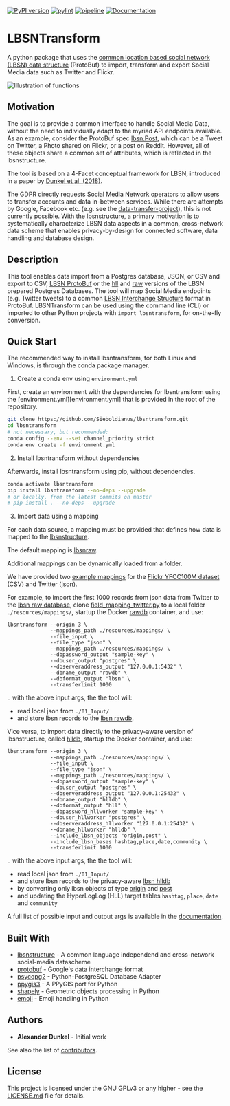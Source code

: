 [![PyPI version](https://lbsn.vgiscience.org/lbsntransform/pypi.svg?&kill_cache=1)](https://pypi.org/project/lbsntransform/) [![pylint](https://lbsn.vgiscience.org/lbsntransform/pylint.svg)](https://gitlab.vgiscience.de/lbsn/lbsntransform) [![pipeline](https://lbsn.vgiscience.org/lbsntransform/pipeline.svg?&kill_cache=1)](https://gitlab.vgiscience.de/lbsn/lbsntransform) [![Documentation](https://lbsn.vgiscience.org/lbsntransform/documentation.svg)](https://lbsn.vgiscience.org/lbsntransform/docs/)

# LBSNTransform

A python package that uses the [common location based social network (LBSN) data structure][lbsnstructure] 
(ProtoBuf) to import, transform and export Social Media data such as Twitter and Flickr.

![Illustration of functions](https://lbsn.vgiscience.org/lbsntransform/docs/inputoutput.svg)

## Motivation

The goal is to provide a common interface to handle Social Media Data, 
without the need to individually adapt to the myriad API endpoints available. 
As an example, consider the ProtoBuf spec [lbsn.Post][lbsnpost], which can be a Tweet on Twitter, 
a Photo shared on Flickr, or a post on Reddit. However, all of these objects share
a common set of attributes, which is reflected in the lbsnstructure.

The tool is based on a 4-Facet conceptual framework for LBSN, introduced in a paper 
by [Dunkel et al. (2018)](https://www.tandfonline.com/doi/full/10.1080/13658816.2018.1546390). 

The GDPR directly requests Social Media Network operators to allow 
users to transfer accounts and data in-between services.
While there are attempts by Google, Facebook etc. (e.g. see the [data-transfer-project][data-transfer-project]), 
this is not currently possible. With the lbsnstructure, a primary motivation is to systematically 
characterize LBSN data aspects in a common, cross-network data scheme that enables privacy-by-design 
for connected software, data handling and database design.

## Description

This tool enables data import from a Postgres database, JSON, or CSV and export to CSV, [LBSN ProtoBuf][lbsnstructure] 
or the [hll][hlldb] and [raw][rawdb] versions of the LBSN prepared Postgres Databases.
The tool will map Social Media endpoints (e.g. Twitter tweets) to a common [LBSN Interchange Structure][lbsnstructure] 
format in ProtoBuf. LBSNTransform can be used using the command line (CLI) or imported to other Python projects with 
`import lbsntransform`, for on-the-fly conversion.

## Quick Start

The recommended way to install lbsntransform, for both Linux and Windows, 
is through the conda package manager.

1. Create a conda env using `environment.yml`

First, create an environment with the dependencies for lbsntransform using
the [environment.yml][environment.yml] that is provided in the root of the repository.

```bash
git clone https://github.com/Sieboldianus/lbsntransform.git
cd lbsntransform
# not necessary, but recommended:
conda config --env --set channel_priority strict
conda env create -f environment.yml
```

2. Install lbsntransform without dependencies

Afterwards, install lbsntransform using pip, without dependencies.

```bash
conda activate lbsntransform
pip install lbsntransform --no-deps --upgrade
# or locally, from the latest commits on master
# pip install . --no-deps --upgrade
```

3. Import data using a mapping

For each data source, a mapping must be provided that
defines how data is mapped to the [lbsnstructure][lbsnstructure].

The default mapping is [lbsnraw][lbsnraw].

Additional mappings can be dynamically loaded from a folder.

We have provided two [example mappings][mappings] for the [Flickr YFCC100M dataset][yfcc100m] (CSV)
and Twitter (json).

For example, to import the first 1000 records from json data from Twitter to the 
[lbsn raw database][rawdb], clone [field_mapping_twitter.py][field_mapping_twitter] 
to a local folder `./resources/mappings/`, startup the Docker [rawdb][rawdb] container,
and use:

```shell
lbsntransform --origin 3 \
              --mappings_path ./resources/mappings/ \
              --file_input \
              --file_type "json" \
              --mappings_path ./resources/mappings/ \
              --dbpassword_output "sample-key" \
              --dbuser_output "postgres" \
              --dbserveraddress_output "127.0.0.1:5432" \
              --dbname_output "rawdb" \
              --dbformat_output "lbsn" \
              --transferlimit 1000
```

.. with the above input args, the the tool will:  
- read local json from `./01_Input/`
- and store lbsn records to the [lbsn rawdb][rawdb].

Vice versa, to import data directly to the privacy-aware
version of lbsnstructure, called [hlldb][hlldb], startup the
Docker container, and use:

```shell
lbsntransform --origin 3 \
              --mappings_path ./resources/mappings/ \
              --file_input \
              --file_type "json" \
              --mappings_path ./resources/mappings/ \
              --dbpassword_output "sample-key" \
              --dbuser_output "postgres" \
              --dbserveraddress_output "127.0.0.1:25432" \
              --dbname_output "hlldb" \
              --dbformat_output "hll" \
              --dbpassword_hllworker "sample-key" \
              --dbuser_hllworker "postgres" \
              --dbserveraddress_hllworker "127.0.0.1:25432" \
              --dbname_hllworker "hlldb" \
              --include_lbsn_objects "origin,post" \
              --include_lbsn_bases hashtag,place,date,community \
              --transferlimit 1000
```

.. with the above input args, the the tool will:  
- read local json from `./01_Input/`  
- and store lbsn records to the privacy-aware [lbsn hlldb][hlldb]  
- by converting only lbsn objects of type [origin][lbsnorigin] and [post][lbsnpost]  
- and updating the HyperLogLog (HLL) target tables `hashtag`, `place`, `date` and `community`  

A full list of possible input and output args is available in the 
[documentation](https://lbsn.vgiscience.org/lbsntransform/docs/).

## Built With

* [lbsnstructure](https://pypi.org/project/lbsnstructure/) - A common language independend and cross-network social-media datascheme
* [protobuf](https://github.com/google/protobuf) - Google's data interchange format
* [psycopg2](https://github.com/psycopg/psycopg2) - Python-PostgreSQL Database Adapter
* [ppygis3](https://github.com/AlexImmer/ppygis3) - A PPyGIS port for Python
* [shapely](https://github.com/Toblerity/Shapely) - Geometric objects processing in Python
* [emoji](https://github.com/carpedm20/emoji/) - Emoji handling in Python

## Authors

* **Alexander Dunkel** - Initial work

See also the list of [contributors](/../graphs/master).

## License

This project is licensed under the GNU GPLv3 or any higher - 
see the [LICENSE.md](LICENSE.md) file for details.

[lbsnstructure]: https://lbsn.vgiscience.org/structure/
[lbsnpost]: https://lbsn.vgiscience.org/structure/#post
[lbsnorigin]: https://lbsn.vgiscience.org/structure/#origin
[data-transfer-project]: https://datatransferproject.dev/
[rawdb]: https://gitlab.vgiscience.de/lbsn/databases/rawdb
[hlldb]: https://gitlab.vgiscience.de/lbsn/databases/hlldb
[lbsnraw]: lbsntransform/input/mappings/field_mapping_lbsn.py
[mappings]: resources/mappings
[field_mapping_twitter]: resources/mappings/field_mapping_twitter.py
[yfcc100m]: http://projects.dfki.uni-kl.de/yfcc100m/
